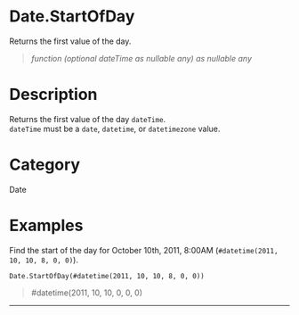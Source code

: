 ﻿# Date.StartOfDay
Returns the first value of the day.
> _function (optional dateTime as nullable any) as nullable any_
# Description 
Returns the first value of the day <code>dateTime</code>.  
    <code>dateTime</code> must be a <code>date</code>, <code>datetime</code>, or <code>datetimezone</code> value.
# Category 
Date
# Examples 
Find the start of the day for October 10th, 2011, 8:00AM (<code>#datetime(2011, 10, 10, 8, 0, 0)</code>).
```
Date.StartOfDay(#datetime(2011, 10, 10, 8, 0, 0))
```
> #datetime(2011, 10, 10, 0, 0, 0)
***

